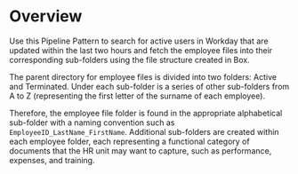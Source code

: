 # Overview

Use this Pipeline Pattern to search for active users in Workday that are updated within the last two hours and fetch the employee files into their corresponding sub-folders using the file structure created in Box.

The parent directory for employee files is divided into two folders: Active and Terminated. Under each sub-folder is a series of other sub-folders from A to Z (representing the first letter of the surname of each employee).&#x20;

Therefore, the employee file folder is found in the appropriate alphabetical sub-folder with a naming convention such as `EmployeeID_LastName_FirstName`. Additional sub-folders are created within each employee folder, each representing a functional category of documents that the HR unit may want to capture, such as performance, expenses, and training.





